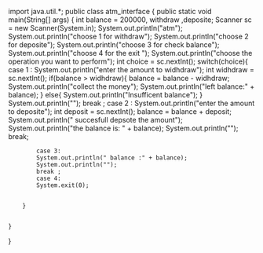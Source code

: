 import java.util.*;
public class atm_interface {
    public static void main(String[] args) {
        int balance = 200000, withdraw ,deposite;
        Scanner sc = new Scanner(System.in);
        System.out.println("atm");
        System.out.println("choose 1 for withdraw");
        System.out.println("choose 2 for deposite");
        System.out.println("choose 3 for check balance");
        System.out.println("choose 4 for the exit ");
        System.out.println("choose the operation you want to perform");
        int choice  = sc.nextInt();
        switch(choice){
            case 1 :
            System.out.println("enter the amount to widhdraw");
            int widhdraw = sc.nextInt();
            if(balance > widhdraw){
                balance = balance - widhdraw;
                System.out.println("collect the money");
                System.out.println("left balance:" + balance);
            }
            else{
                System.out.println("Insufficent balance");
            }
            System.out.println("");
            break ; 
            case 2 :
            System.out.println("enter the amount to deposite");
            int deposit = sc.nextInt();
            balance = balance + deposit; 
            System.out.println(" succesfull depsote the amount");
            System.out.println("the balance is: " + balance);
            System.out.println("");
            break;
            
            case 3: 
            System.out.println(" balance :" + balance);
            System.out.println("");
            break ; 
            case 4: 
            System.exit(0);


        }

        
    }
    
}
